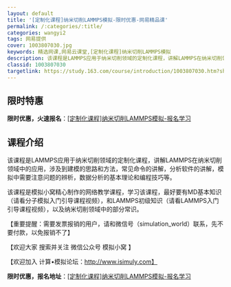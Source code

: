 ```yaml
---
layout: default
title: '[定制化课程]纳米切削LAMMPS模拟-限时优惠-网易精品课'
permalink: /:categories/:title/
categories: wangyi2
tags: 网易提供
cover: 1003807030.jpg
keywords: 精选网课,网易云课堂,[定制化课程]纳米切削LAMMPS模拟
description: 该课程是LAMMPS应用于纳米切削领域的定制化课程，讲解LAMMPS在纳米切削领域中的应用，涉及到建模的思路和方法，常见
classid: 1003807030
targetlink: https://study.163.com/course/introduction/1003807030.htm?share=1&shareId=1025206652&utm_campaign=share&utm_medium=iphoneShare&utm_source=&utm_u=1025206652
---
```


## 限时特惠

**限时优惠，火速报名**：[[定制化课程]纳米切削LAMMPS模拟-报名学习](https://study.163.com/course/introduction/1003807030.htm?share=1&shareId=1025206652&utm_campaign=share&utm_medium=iphoneShare&utm_source=&utm_u=1025206652)

## 课程介绍

该课程是LAMMPS应用于纳米切削领域的定制化课程，讲解LAMMPS在纳米切削领域中的应用，涉及到建模的思路和方法，常见命令的讲解，分析软件的讲解，模拟中需要注意问题的辨析，数据分析的基本理论和编程技巧等。



该课程是模拟小窝精心制作的网络教学课程，学习该课程，最好要有MD基本知识（请看分子模拟入门引导课程视频），和LAMMPS初级知识（请看LAMMPS入门引导课程视频），以及纳米切削领域中的部分常识。



【重要提醒：需要发票报销的用户，请和微信号（simulation_world）联系，先不要付款，以免报销不了】



【欢迎大家 搜索并关注 微信公众号  模拟小窝 】

【欢迎加入 计算•模拟论坛：http://www.isimuly.com】

**限时优惠，报名地址**：[[定制化课程]纳米切削LAMMPS模拟-报名学习](https://study.163.com/course/introduction/1003807030.htm?share=1&shareId=1025206652&utm_campaign=share&utm_medium=iphoneShare&utm_source=&utm_u=1025206652)

